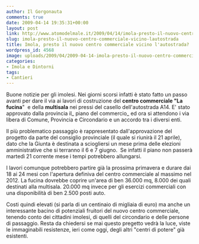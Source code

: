 ```yaml
---
author: Il Gorgonauta
comments: true
date: 2009-04-14 19:35:31+00:00
layout: post
link: http://www.atomodelmale.it/2009/04/14/imola-presto-il-nuovo-centro-commerciale-vicino-lautostrada/
slug: imola-presto-il-nuovo-centro-commerciale-vicino-lautostrada
title: Imola, presto il nuovo centro commerciale vicino l'autostrada?
wordpress_id: 4568
image: uploads/2009/04/2009-04-14-imola-presto-il-nuovo-centro-commerciale-vicino-lautostrada.jpg
categories:
- Imola e Dintorni
tags:
- Cantieri
---
```


Buone notizie per gli imolesi. Nei giorni scorsi infatti è stato fatto un passo avanti per dare il via ai lavori di costruzione del **centro commerciale "La fucina**"  e della **multisala** nei pressi del casello dell'autostrada A14. E' stato approvato dalla provincia il_ piano del commercio_ ed ora si attendono i via libera di Comune, Provincia e Circondario e un accordo tra i diversi enti.

Il più problematico passaggio è rappresentato dall'approvazione del progetto da parte del consiglio provinciale (il quale si riunirà il 21 aprile), dato che la Giunta è destinata a sciogliersi un mese prima delle elezioni amministrative che si terranno il 6 e 7 giugno.  Se infatti il piano non passerà martedì 21 corrente mese i tempi potrebbero allungarsi.

I lavori comunque potrebbero partire già la prossima primavera e durare dai 18 ai 24 mesi con l'apertura definiva del centro commerciale al massimo nel 2012. La fucina dovrebbe coprire un'area di ben 36.000 mq, 8.000 dei quali destinati alla multisala. 20.000 mq invece per gli esercizi commerciali con una disponibilità di ben 2.500 posti auto.

Costi quindi elevati (si parla di un centinaio di migliaia di euro) ma anche un interessante bacino di potenziali fruitori del nuovo centro commerciale, tenendo conto dei cittadini imolesi, di quelli del circondario e delle persone di passaggio. Resta da chiedersi se mai questo pregetto vedrà la luce, viste le immaginabili resistenze, ieri come oggi, degli altri "centri di potere" già esistenti.
